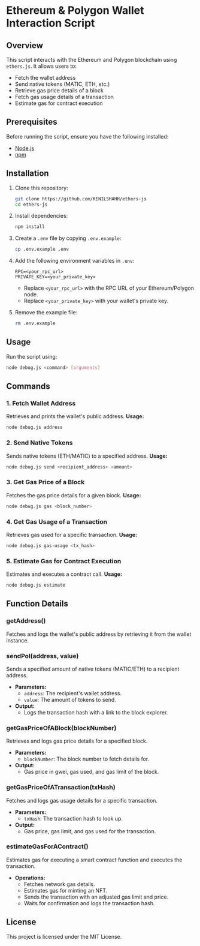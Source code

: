 # Ethereum & Polygon Wallet Interaction Script

## Overview
This script interacts with the Ethereum and Polygon blockchain using `ethers.js`. It allows users to:
- Fetch the wallet address
- Send native tokens (MATIC, ETH, etc.)
- Retrieve gas price details of a block
- Fetch gas usage details of a transaction
- Estimate gas for contract execution

## Prerequisites
Before running the script, ensure you have the following installed:
- [Node.js](https://nodejs.org/)
- [npm](https://www.npmjs.com/)

## Installation
1. Clone this repository:
   ```sh
   git clone https://github.com/KENILSHAHH/ethers-js
   cd ethers-js
   ```
2. Install dependencies:
   ```sh
   npm install
   ```
3. Create a `.env` file by copying `.env.example`:
   ```sh
   cp .env.example .env
   ```
4. Add the following environment variables in `.env`:
   ```env
   RPC=<your_rpc_url>
   PRIVATE_KEY=<your_private_key>
   ```
   - Replace `<your_rpc_url>` with the RPC URL of your Ethereum/Polygon node.
   - Replace `<your_private_key>` with your wallet's private key.

5. Remove the example file:
   ```sh
   rm .env.example
   ```

## Usage
Run the script using:
```sh
node debug.js <command> [arguments]
```

## Commands
### 1. Fetch Wallet Address
Retrieves and prints the wallet's public address.
**Usage:**
```sh
node debug.js address
```

### 2. Send Native Tokens
Sends native tokens (ETH/MATIC) to a specified address.
**Usage:**
```sh
node debug.js send <recipient_address> <amount>
```

### 3. Get Gas Price of a Block
Fetches the gas price details for a given block.
**Usage:**
```sh
node debug.js gas <block_number>
```

### 4. Get Gas Usage of a Transaction
Retrieves gas used for a specific transaction.
**Usage:**
```sh
node debug.js gas-usage <tx_hash>
```

### 5. Estimate Gas for Contract Execution
Estimates and executes a contract call.
**Usage:**
```sh
node debug.js estimate
```

## Function Details
### getAddress()
Fetches and logs the wallet's public address by retrieving it from the wallet instance.

### sendPol(address, value)
Sends a specified amount of native tokens (MATIC/ETH) to a recipient address.
- **Parameters:**
  - `address`: The recipient's wallet address.
  - `value`: The amount of tokens to send.
- **Output:**
  - Logs the transaction hash with a link to the block explorer.

### getGasPriceOfABlock(blockNumber)
Retrieves and logs gas price details for a specified block.
- **Parameters:**
  - `blockNumber`: The block number to fetch details for.
- **Output:**
  - Gas price in gwei, gas used, and gas limit of the block.

### getGasPriceOfATransaction(txHash)
Fetches and logs gas usage details for a specific transaction.
- **Parameters:**
  - `txHash`: The transaction hash to look up.
- **Output:**
  - Gas price, gas limit, and gas used for the transaction.

### estimateGasForAContract()
Estimates gas for executing a smart contract function and executes the transaction.
- **Operations:**
  - Fetches network gas details.
  - Estimates gas for minting an NFT.
  - Sends the transaction with an adjusted gas limit and price.
  - Waits for confirmation and logs the transaction hash.

## License
This project is licensed under the MIT License.

